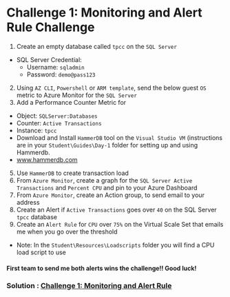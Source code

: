 # Challenge 1: Monitoring and Alert Rule Challenge	

1. Create an empty database called `tpcc` on the `SQL Server`
  * SQL Server Credential:
     * Username: `sqladmin`
     * Password: `demo@pass123`
2. Using `AZ CLI`, `Powershell` or `ARM template`, send the below guest `OS` metric to Azure Monitor for the `SQL Server`
3. Add a Performance Counter Metric for
  * Object: `SQLServer:Databases`
  * Counter: `Active Transactions`
  * Instance: `tpcc`
  * Download and Install `HammerDB` tool on the `Visual Studio VM` (instructions are in your `Student\Guides\Day-1` folder for setting up and using Hammerdb.
  * www.hammerdb.com
5. Use `HammerDB` to create transaction load
6. From `Azure Monitor`, create a graph for the `SQL Server Active Transactions` and `Percent CPU` and pin to your Azure Dashboard
7. From `Azure Monitor`, create an Action group, to send email to your address
8. Create an Alert if `Active Transactions` goes over `40` on the SQL Server `tpcc` database
9. Create an `Alert Rule` for `CPU` over `75%` on the Virtual Scale Set that emails me when you go over the threshold
  * Note: In the `Student\Resources\Loadscripts` folder you will find a CPU load script to use
  
#### First team to send me both alerts wins the challenge!! Good luck!

### Solution : [Challenge 1: Monitoring and Alert Rule](https://github.com/SpektraSystems/CloudLabs-Azure/blob/master/azure-monitoring/Instructions/Solutions/Challenge%201:%20Monitoring%20and%20Alert%20Rule.md)
